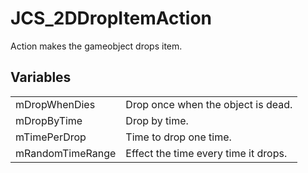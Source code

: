 # JCS_2DDropItemAction

Action makes the gameobject drops item.


## Variables

<table>
  <tr>
    <td>mDropWhenDies</td>
    <td>Drop once when the object is dead.</td>
  </tr>
  <tr>
    <td>mDropByTime</td>
    <td>Drop by time.</td>
  </tr>
  <tr>
    <td>mTimePerDrop</td>
    <td>Time to drop one time.</td>
  </tr>
  <tr>
    <td>mRandomTimeRange</td>
    <td>Effect the time every time it drops.</td>
  </tr>
</table>
